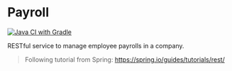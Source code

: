 # Payroll

[![Java CI with Gradle](https://github.com/Software-Cat/Payroll/actions/workflows/gradle.yml/badge.svg)](https://github.com/Software-Cat/Payroll/actions/workflows/gradle.yml)

RESTful service to manage employee payrolls in a company. 

> Following tutorial from Spring: https://spring.io/guides/tutorials/rest/
